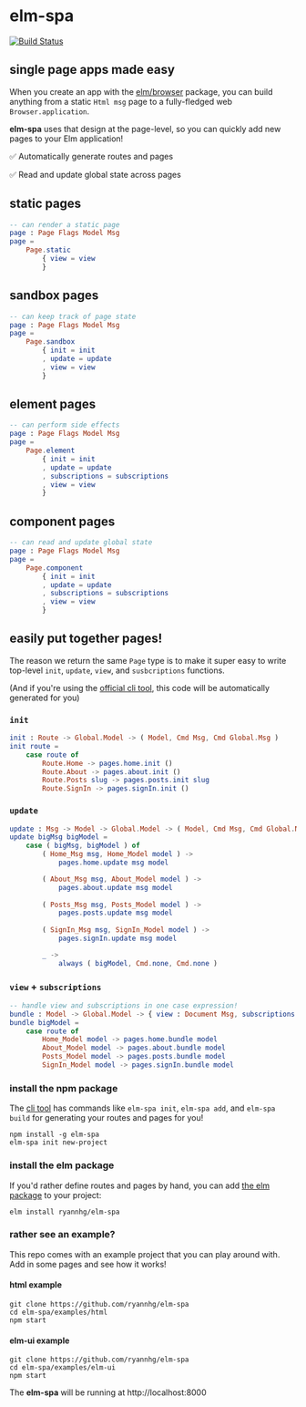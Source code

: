 # elm-spa

[![Build Status](https://travis-ci.org/ryannhg/elm-spa.svg?branch=master)](https://travis-ci.org/ryannhg/elm-spa)

## single page apps made easy

When you create an app with the [elm/browser](https://package.elm-lang.org/packages/elm/browser/latest) package, you can build anything from a static `Html msg` page to a fully-fledged web `Browser.application`.

__elm-spa__ uses that design at the page-level, so you can quickly add new pages to your Elm application!

✅ Automatically generate routes and pages

✅ Read and update global state across pages

## static pages

```elm
-- can render a static page
page : Page Flags Model Msg
page =
    Page.static
        { view = view
        }
```

## sandbox pages

```elm
-- can keep track of page state
page : Page Flags Model Msg
page =
    Page.sandbox
        { init = init
        , update = update
        , view = view
        }
```

## element pages

```elm
-- can perform side effects
page : Page Flags Model Msg
page =
    Page.element
        { init = init
        , update = update
        , subscriptions = subscriptions
        , view = view
        }
```

## component pages

```elm
-- can read and update global state
page : Page Flags Model Msg
page =
    Page.component
        { init = init
        , update = update
        , subscriptions = subscriptions
        , view = view
        }
```

## easily put together pages!

The reason we return the same `Page` type is to make it super
easy to write top-level `init`, `update`, `view`, and `susbcriptions` functions.

(And if you're using the [official cli tool](https://npmjs.org/elm-spa), this code will be automatically generated for you)

### `init`

```elm
init : Route -> Global.Model -> ( Model, Cmd Msg, Cmd Global.Msg )
init route =
    case route of
        Route.Home -> pages.home.init ()
        Route.About -> pages.about.init ()
        Route.Posts slug -> pages.posts.init slug
        Route.SignIn -> pages.signIn.init ()
```

### `update`

```elm
update : Msg -> Model -> Global.Model -> ( Model, Cmd Msg, Cmd Global.Msg )
update bigMsg bigModel =
    case ( bigMsg, bigModel ) of
        ( Home_Msg msg, Home_Model model ) ->
            pages.home.update msg model

        ( About_Msg msg, About_Model model ) ->
            pages.about.update msg model
      
        ( Posts_Msg msg, Posts_Model model ) ->
            pages.posts.update msg model
      
        ( SignIn_Msg msg, SignIn_Model model ) ->
            pages.signIn.update msg model

        _ ->
            always ( bigModel, Cmd.none, Cmd.none )
```

### `view` + `subscriptions`

```elm
-- handle view and subscriptions in one case expression!
bundle : Model -> Global.Model -> { view : Document Msg, subscriptions : Sub Msg }
bundle bigModel =
    case route of
        Home_Model model -> pages.home.bundle model
        About_Model model -> pages.about.bundle model
        Posts_Model model -> pages.posts.bundle model
        SignIn_Model model -> pages.signIn.bundle model
```

### install the npm package

The [cli tool](https://www.npmjs.com/package/elm-spa) has commands like `elm-spa init`, `elm-spa add`, and `elm-spa build` for
generating your routes and pages for you!

```
npm install -g elm-spa
elm-spa init new-project
```

### install the elm package

If you'd rather define routes and pages by hand,
you can add [the elm package](https://package.elm-lang.org/packages/ryannhg/elm-spa/latest) to your project:

```
elm install ryannhg/elm-spa
```

### rather see an example?

This repo comes with an example project that you can
play around with. Add in some pages and see how it works!

#### html example

```
git clone https://github.com/ryannhg/elm-spa
cd elm-spa/examples/html
npm start
```

#### elm-ui example

```
git clone https://github.com/ryannhg/elm-spa
cd elm-spa/examples/elm-ui
npm start
```

The __elm-spa__ will be running at http://localhost:8000
